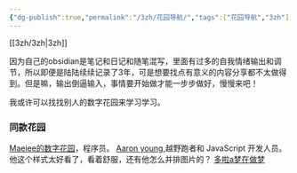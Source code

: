 ```yaml
---
{"dg-publish":true,"permalink":"/3zh/花园导航/","tags":["花园导航","3zh"],"noteIcon":""}
---
```


[[3zh/3zh\|3zh]]

因为自己的obsidian是笔记和日记和随笔混写，里面有过多的自我情绪输出和调节，所以即便是陆陆续续记录了3年，可是想要找点有意义的内容分享都不太做得到。但是嘛，输出倒逼输入，事情要开始做才能一步步做好，慢慢来吧！

我或许可以找找别人的数字花园来学习学习。
### 同款花园
[Maeiee的数字花园](https://garden.maxieewong.com/000.wiki/Maeiee%E7%9A%84%E8%87%AA%E6%88%91%E4%BB%8B%E7%BB%8D/)，程序员。
[Aaron young](https://ajy.co/),越野跑者和 JavaScript 开发人员。他这个样式太好看了，看着舒服，还有他怎么并排图片的？
[多啦a梦在做梦](https://zytomorrow.top/%E6%8A%80%E6%9C%AF%E6%8A%98%E8%85%BE/%E5%88%A9%E7%94%A8obsidian%E6%9E%84%E5%BB%BA%E4%B8%AA%E4%BA%BA%E5%8D%9A%E5%AE%A2/)
